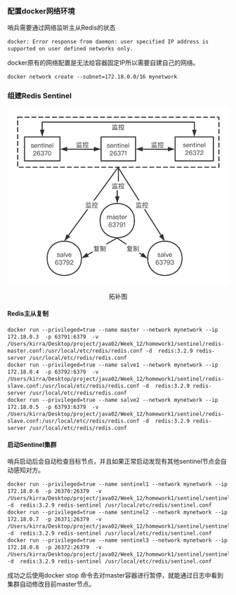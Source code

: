 ### 配置docker网络环境
哨兵需要通过网络监听主从Redis的状态
```
docker: Error response from daemon: user specified IP address is supported on user defined networks only.
```
docker原有的网络配置是无法给容器固定IP所以需要自建自己的网络。
```
docker network create --subnet=172.18.0.0/16 mynetwork
```
### 组建Redis Sentinel
![](https://github.com/tale2009/docker-using/blob/main/redis%20sentinel%20with%20docker/image.png?raw=true)
<center>拓补图</center>

#### Redis主从复制
```
docker run --privileged=true --name master --network mynetwork --ip 172.18.0.3  -p 63791:6379  -v /Users/kirra/Desktop/project/java02/Week_12/homework1/sentinel/redis-master.conf:/usr/local/etc/redis/redis.conf -d  redis:3.2.9 redis-server /usr/local/etc/redis/redis.conf
docker run --privileged=true --name salve1 --network mynetwork --ip 172.18.0.4  -p 63792:6379  -v /Users/kirra/Desktop/project/java02/Week_12/homework1/sentinel/redis-slave.conf:/usr/local/etc/redis/redis.conf -d  redis:3.2.9 redis-server /usr/local/etc/redis/redis.conf
docker run --privileged=true --name salve2 --network mynetwork --ip 172.18.0.5  -p 63793:6379  -v /Users/kirra/Desktop/project/java02/Week_12/homework1/sentinel/redis-slave.conf:/usr/local/etc/redis/redis.conf -d  redis:3.2.9 redis-server /usr/local/etc/redis/redis.conf
```
#### 启动Sentinel集群
哨兵启动后会自动检查目标节点，并且如果正常启动发现有其他sentinel节点会自动感知对方。
```
docker run --privileged=true --name sentinel1 --network mynetwork --ip 172.18.0.6  -p 26370:26379  -v /Users/kirra/Desktop/project/java02/Week_12/homework1/sentinel/sentinel.conf:/usr/local/etc/redis/sentinel.conf -d  redis:3.2.9 redis-sentinel /usr/local/etc/redis/sentinel.conf
docker run --privileged=true --name sentinel2 --network mynetwork --ip 172.18.0.7  -p 26371:26379  -v /Users/kirra/Desktop/project/java02/Week_12/homework1/sentinel/sentinel1.conf:/usr/local/etc/redis/sentinel.conf -d  redis:3.2.9 redis-sentinel /usr/local/etc/redis/sentinel.conf
docker run --privileged=true --name sentinel3 --network mynetwork --ip 172.18.0.8  -p 26372:26379  -v /Users/kirra/Desktop/project/java02/Week_12/homework1/sentinel/sentinel2.conf:/usr/local/etc/redis/sentinel.conf -d  redis:3.2.9 redis-sentinel /usr/local/etc/redis/sentinel.conf
```
成功之后使用docker stop 命令去对master容器进行暂停，就能通过日志中看到集群自动修改目前master节点。